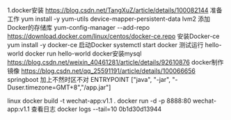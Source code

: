 1.docker安装
    https://blog.csdn.net/TangXuZ/article/details/100082144
    准备工作
        yum install -y yum-utils device-mapper-persistent-data lvm2
    添加Docker的存储库
        yum-config-manager --add-repo https://download.docker.com/linux/centos/docker-ce.repo
    安装Docker-ce
        yum install -y docker-ce
    启动Docker
        systemctl start docker
    测试运行 hello-world
        docker run hello-world
docker安装mysql
https://blog.csdn.net/weixin_40461281/article/details/92610876
docker制作镜像
https://blog.csdn.net/qq_25591191/article/details/100066656
springboot 加上不然时区不对
ENTRYPOINT ["java", "-jar", "-Duser.timezone=GMT+8","/app.jar"]


linux
docker build -t wechat-app:v1.1 .
docker run -d -p 8888:80 wechat-app:v1.1
查看日志
docker logs --tail=10 0b1d30d13944